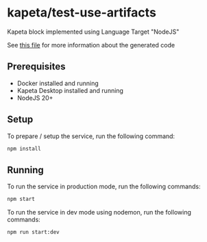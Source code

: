 # kapeta/test-use-artifacts

Kapeta block implemented using Language Target "NodeJS"

See [this file](kapeta.md) for more information about the generated code

## Prerequisites
- Docker installed and running
- Kapeta Desktop installed and running
- NodeJS 20+

## Setup

To prepare / setup the service, run the following command:
```bash
npm install
```

## Running
To run the service in production mode, run the following commands:
```bash
npm start
```

To run the service in dev mode using nodemon, run the following commands:
```bash
npm run start:dev
```